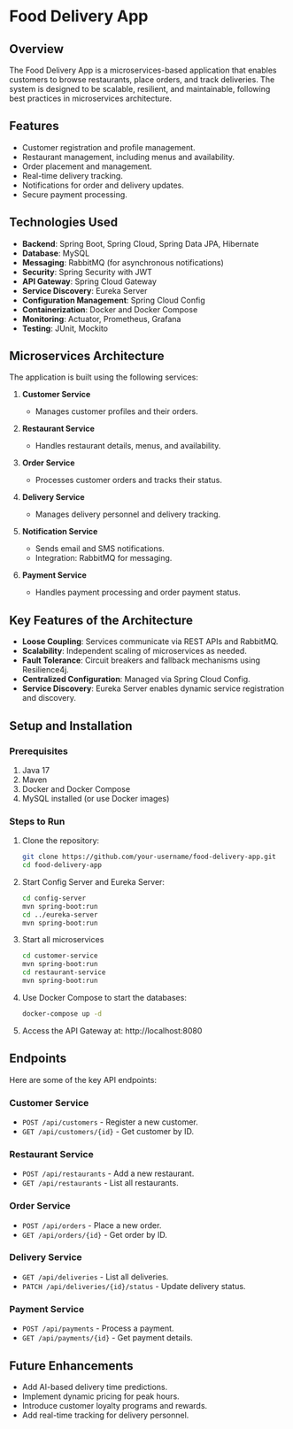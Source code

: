 # Food Delivery App

## Overview
The Food Delivery App is a microservices-based application that enables customers to browse restaurants, place orders, and track deliveries. The system is designed to be scalable, resilient, and maintainable, following best practices in microservices architecture.

## Features
- Customer registration and profile management.
- Restaurant management, including menus and availability.
- Order placement and management.
- Real-time delivery tracking.
- Notifications for order and delivery updates.
- Secure payment processing.

## Technologies Used
- **Backend**: Spring Boot, Spring Cloud, Spring Data JPA, Hibernate
- **Database**: MySQL
- **Messaging**: RabbitMQ (for asynchronous notifications)
- **Security**: Spring Security with JWT
- **API Gateway**: Spring Cloud Gateway
- **Service Discovery**: Eureka Server
- **Configuration Management**: Spring Cloud Config
- **Containerization**: Docker and Docker Compose
- **Monitoring**: Actuator, Prometheus, Grafana
- **Testing**: JUnit, Mockito

## Microservices Architecture
The application is built using the following services:

1. **Customer Service**  
   - Manages customer profiles and their orders.

2. **Restaurant Service**  
   - Handles restaurant details, menus, and availability.

3. **Order Service**  
   - Processes customer orders and tracks their status.

4. **Delivery Service**  
   - Manages delivery personnel and delivery tracking.

5. **Notification Service**  
   - Sends email and SMS notifications.
   - Integration: RabbitMQ for messaging.

6. **Payment Service**  
   - Handles payment processing and order payment status.


## Key Features of the Architecture
- **Loose Coupling**: Services communicate via REST APIs and RabbitMQ.
- **Scalability**: Independent scaling of microservices as needed.
- **Fault Tolerance**: Circuit breakers and fallback mechanisms using Resilience4j.
- **Centralized Configuration**: Managed via Spring Cloud Config.
- **Service Discovery**: Eureka Server enables dynamic service registration and discovery.

## Setup and Installation

### Prerequisites
1. Java 17
2. Maven
3. Docker and Docker Compose
4. MySQL installed (or use Docker images)

### Steps to Run
1. Clone the repository:
   ```bash
   git clone https://github.com/your-username/food-delivery-app.git
   cd food-delivery-app

2. Start Config Server and Eureka Server:
   ```bash
   cd config-server
   mvn spring-boot:run
   cd ../eureka-server
   mvn spring-boot:run

3. Start all microservices
   ```bash
   cd customer-service
   mvn spring-boot:run
   cd restaurant-service
   mvn spring-boot:run

4. Use Docker Compose to start the databases:
   ```bash
   docker-compose up -d
5. Access the API Gateway at:
  http://localhost:8080

## Endpoints
Here are some of the key API endpoints:

### Customer Service
- `POST /api/customers` - Register a new customer.
- `GET /api/customers/{id}` - Get customer by ID.

### Restaurant Service
- `POST /api/restaurants` - Add a new restaurant.
- `GET /api/restaurants` - List all restaurants.

### Order Service
- `POST /api/orders` - Place a new order.
- `GET /api/orders/{id}` - Get order by ID.

### Delivery Service
- `GET /api/deliveries` - List all deliveries.
- `PATCH /api/deliveries/{id}/status` - Update delivery status.

### Payment Service
- `POST /api/payments` - Process a payment.
- `GET /api/payments/{id}` - Get payment details.

## Future Enhancements
- Add AI-based delivery time predictions.
- Implement dynamic pricing for peak hours.
- Introduce customer loyalty programs and rewards.
- Add real-time tracking for delivery personnel.




